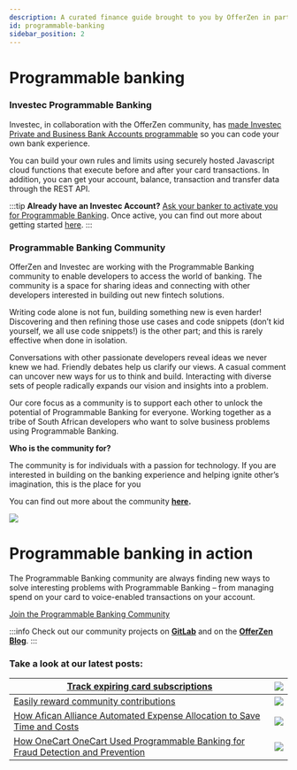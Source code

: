 ```yaml
---
description: A curated finance guide brought to you by OfferZen in partnership with Investec.
id: programmable-banking
sidebar_position: 2
---
```


# Programmable banking

### Investec Programmable Banking

Investec, in collaboration with the OfferZen community, has [made Investec Private and Business Bank Accounts programmable](https://www.investec.com/en\_za/banking/programmable-banking.html) so you can code your own bank experience.

You can build your own rules and limits using securely hosted Javascript cloud functions that execute before and after your card transactions. In addition, you can get your account, balance, transaction and transfer data through the REST API.&#x20;

:::tip
**Already have an Investec Account?** [Ask your banker to activate you for Programmable Banking](https://www.investec.com/en\_za/banking/programmable-banking.html). Once active, you can find out more about getting started [here](https://developer.investec.com/programmable-banking/#programmable-banking).
:::

### Programmable Banking Community&#x20;

OfferZen and Investec are working with the Programmable Banking community to enable developers to access the world of banking. The community is a space for sharing ideas and connecting with other developers interested in building out new fintech solutions.&#x20;

Writing code alone is not fun, building something new is even harder! Discovering and then refining those use cases and code snippets (don’t kid yourself, we all use code snippets!) is the other part; and this is rarely effective when done in isolation.

Conversations with other passionate developers reveal ideas we never knew we had. Friendly debates help us clarify our views. A casual comment can uncover new ways for us to think and build. Interacting with diverse sets of people radically expands our vision and insights into a problem.

Our core focus as a community is to support each other to unlock the potential of Programmable Banking for everyone. Working together as a tribe of South African developers who want to solve business problems using Programmable Banking.

**Who is the community for?**

The community is for individuals with a passion for technology. If you are interested in building on the banking experience and helping ignite other’s imagination, this is the place for you

You can find out more about the community [**here**](https://offerzen.gitbook.io/programmable-banking-community-wiki/)**.**

![](https://lh6.googleusercontent.com/MF6nuZcPGPCBPU1zg6Pv\_DVoPu3f29DdN84jLCnCqM-Rh8QBZKLQgkq\_465z3ZQ8wt5LH4l3RFVhIrVOQs8P5XrgRHcgzY47dMb3QwryyrE9p\_lON7nF0O2KqpyoyZJj7BPTyjEK)

# Programmable banking in action

The Programmable Banking community are always finding new ways to solve interesting problems with Programmable Banking – from managing spend on your card to voice-enabled transactions on your account.&#x20;

[Join the Programmable Banking Community ](https://8malmkzgvs8.typeform.com/to/VlKgTtaV?typeform-source=www.google.com)

:::info
Check out our community projects on [**GitLab**](https://gitlab.com/offerzen-community/investec-programmable-banking/command-center#open-source-projects) and on the [**OfferZen Blog**](https://www.offerzen.com/blog#stq=programmable%20banking%20\&stp=1).
:::

### Take a look at our latest posts:

| [Track expiring card subscriptions](https://www.offerzen.com/blog/programmable-banking-community-an-easy-way-to-track-your-expiring-subscriptions)                                            | ![](<//img/assets/image6.png>) |
| --------------------------------------------------------------------------------------------------------------------------------------------------------------------------------------------- | ------------------------------------------ |
| [Easily reward community contributions](https://www.offerzen.com/blog/programmable-banking-project-transparent-rewards-for-open-source-contributors#stq=programmable%20card%20renewal\&stp=1) | ![](//img/assets/image.png)       |
| [How Afican Alliance Automated Expense Allocation to Save Time and Costs ](https://www.offerzen.com/blog/how-african-alliance-automated-expense-allocation-to-save-time-and-costs)            | ![](<//img//assets/image4.png>) |
| [How OneCart OneCart Used Programmable Banking for Fraud Detection and Prevention](https://www.offerzen.com/blog/onecart-using-programmable-banking-for-fraud-detection-and-prevention)       | ![](<//img//assets/image2.png>) |
